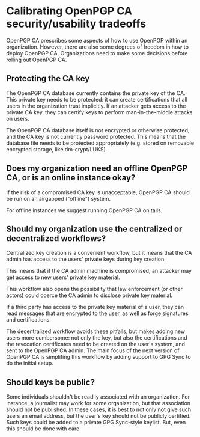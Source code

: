 <!--
SPDX-FileCopyrightText: 2019-2020 Heiko Schaefer <heiko@schaefer.name>
SPDX-License-Identifier: GPL-3.0-or-later
-->

# Calibrating OpenPGP CA security/usability tradeoffs 

OpenPGP CA prescribes some aspects of how to use OpenPGP within an organization. However, there are also some degrees of freedom in how to deploy OpenPGP CA. Organizations need to make some decisions before rolling out OpenPGP CA.

## Protecting the CA key

The OpenPGP CA database currently contains the private key of the CA.
This private key needs to be protected: it can create certifications that
all users in the organization trust implicitly. If an attacker gets access
to the private CA key, they can certify keys to perform man-in-the-middle
attacks on users.

The OpenPGP CA database itself is not encrypted or otherwise protected, and
the CA key is not currently password protected. This means that the
database file needs to be protected appropriately (e.g. stored on
removable encrypted storage, like dm-crypt/LUKS).


## Does my organization need an offline OpenPGP CA, or is an online instance okay?

If the risk of a compromised CA key is unacceptable, OpenPGP CA
should be run on an airgapped ("offline") system.

For offline instances we suggest running OpenPGP CA on tails.


## Should my organization use the centralized or decentralized workflows?
  
Centralized key creation is a convenient workflow, but it means that
the CA admin has access to the users' private keys during key creation.

This means that if the CA admin machine is compromised, an attacker may get
access to new users' private key material.

This workflow also opens the possibility that law enforcement (or other
actors) could coerce the CA admin to disclose private key material. 

If a third party has access to the private key material of a user, they can
read messages that are encrypted to the user, as well as forge
signatures and certifications. 

The decentralized workflow avoids these pitfalls, but makes adding new users
more cumbersome: not only the key, but also the certifications and the
revocation certificates need to be created on the user's system, and sent
to the OpenPGP CA admin.  The main focus of the next version of OpenPGP CA
is simplifing this workflow by adding support to GPG Sync to do the initial setup.


## Should keys be public?

Some individuals shouldn't be readily associated with an organization.  For
instance, a journalist may work for some organization, but that association should
not be published.  In these cases, it is best to not only not give such users
an email address, but the user's key should not be publicly certified.
Such keys could be added to a private GPG Sync-style keylist.  But, even this should
be done with care.
